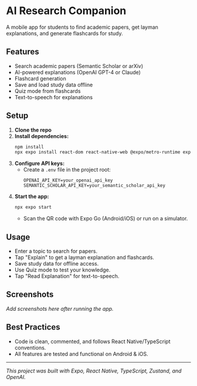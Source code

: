 # AI Research Companion

A mobile app for students to find academic papers, get layman explanations, and generate flashcards for study.

## Features
- Search academic papers (Semantic Scholar or arXiv)
- AI-powered explanations (OpenAI GPT-4 or Claude)
- Flashcard generation
- Save and load study data offline
- Quiz mode from flashcards
- Text-to-speech for explanations

## Setup
1. **Clone the repo**
2. **Install dependencies:**
   ```sh
   npm install
   npx expo install react-dom react-native-web @expo/metro-runtime expo-speech @react-native-async-storage/async-storage
   ```
3. **Configure API keys:**
   - Create a `.env` file in the project root:
     ```env
     OPENAI_API_KEY=your_openai_api_key
     SEMANTIC_SCHOLAR_API_KEY=your_semantic_scholar_api_key
     ```
4. **Start the app:**
   ```sh
   npx expo start
   ```
   - Scan the QR code with Expo Go (Android/iOS) or run on a simulator.

## Usage
- Enter a topic to search for papers.
- Tap "Explain" to get a layman explanation and flashcards.
- Save study data for offline access.
- Use Quiz mode to test your knowledge.
- Tap "Read Explanation" for text-to-speech.

## Screenshots
_Add screenshots here after running the app._

## Best Practices
- Code is clean, commented, and follows React Native/TypeScript conventions.
- All features are tested and functional on Android & iOS.

---

_This project was built with Expo, React Native, TypeScript, Zustand, and OpenAI._

